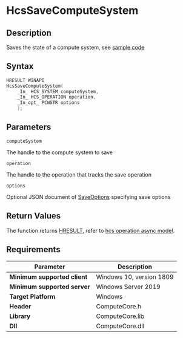 # HcsSaveComputeSystem

## Description

Saves the state of a compute system, see [sample code](./ComputeSystemSample.md#SaveCloseCS)

## Syntax

```cpp
HRESULT WINAPI
HcsSaveComputeSystem(
    _In_ HCS_SYSTEM computeSystem,
    _In_ HCS_OPERATION operation,
    _In_opt_ PCWSTR options
    );
```

## Parameters

`computeSystem`

The handle to the compute system to save

`operation`

The handle to the operation that tracks the save operation

`options`

Optional JSON document of [SaveOptions](./../SchemaReference.md#SaveOptions) specifying save options

## Return Values

The function returns [HRESULT](./HCSHResult.md), refer to [hcs operation async model](./../AsyncModel.md#HcsOperationResult).

## Requirements

|Parameter     |Description|
|---|---|
| **Minimum supported client** | Windows 10, version 1809 |
| **Minimum supported server** | Windows Server 2019 |
| **Target Platform** | Windows |
| **Header** | ComputeCore.h |
| **Library** | ComputeCore.lib |
| **Dll** | ComputeCore.dll |
